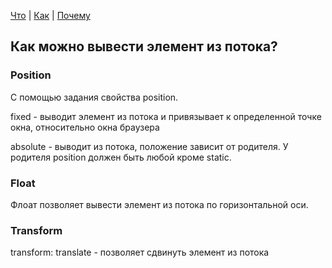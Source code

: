 [Что](what.md) | [Как](how.md) | [Почему](why.md)

## Как можно вывести элемент из потока?

### Position

С помощью задания свойства position.

fixed - выводит элемент из потока и привязывает к 
определенной точке окна, относительно окна браузера

absolute - выводит из потока, положение
зависит от родителя. У родителя position должен быть
любой кроме static.

### Float

Флоат позволяет вывести элемент из потока по горизонтальной
оси.

### Transform

transform: translate - позволяет сдвинуть элемент из потока
